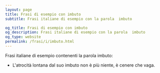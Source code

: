 ```yaml
---
layout: page
title: Frasi di esempio con imbuto 
subtitle: Frasi italiane di esempio con la parola  imbuto

og_title: Frasi di esempio con imbuto 
og_description: Frasi italiane di esempio con la parola  imbuto
og_type: website
permalink: /frasi/i/imbuto.html
---
```


Frasi italiane di esempio contenenti la parola imbuto:


- L'atrocità lontana dal suo imbuto non è più niente, è cenere che vaga.
